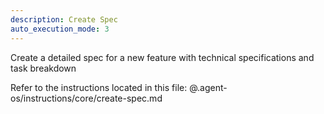 ```yaml
---
description: Create Spec
auto_execution_mode: 3
---
```


Create a detailed spec for a new feature with technical specifications and task breakdown

Refer to the instructions located in this file:
@.agent-os/instructions/core/create-spec.md